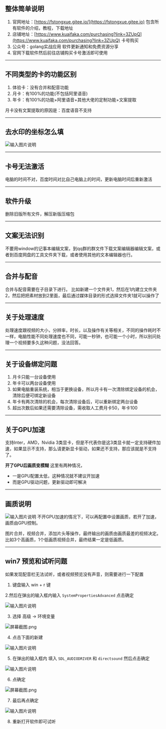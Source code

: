 

## 整体简单说明
1. 官网地址：[https://fstongxue.gitee.io/](https://fstongxue.gitee.io) 包含所有软件的介绍，教程，下载地址
2. 店铺地址：[https://www.kuaifaka.com/purchasing?link=3ZUpQ](https://www.kuaifaka.com/purchasing?link=3ZUpQ) 卡号购买
3. 公众号：golang实战应用  软件更新通知和免费资源分享
4. 官网下载软件然后前往店铺购买卡号激活即可使用

----

## 不同类型的卡的功能区别

1. 体验卡：没有合并和配音功能
2. 月卡：有100%的功能(不包括阿里语音)
3. 年卡：有100%的功能+阿里语音+其他大佬的定制功能+文案提取

月卡没有文案提取的原因是：百度语音不支持

----

## 去水印的坐标怎么填

![输入图片说明](https://images.gitee.com/uploads/images/2020/0930/113419_35911c52_1093073.png "屏幕截图.png")

----

## 卡号无法激活

电脑的时间不对，百度时间对比自己电脑上的时间，更新电脑时间后重新激活

----

## 软件升级

删除旧版所有文件，解压新版压缩包

----

## 文案无法识别

不要用window的记事本编辑文案，到qq群的群文件下载文案编辑器编辑文案，或者到百度网盘的工具文件夹下载，或者使用其他的文本编辑器也行。

----

##  合并与配音

合并与配音需要在子目录下进行。
比如新建一个文件夹1，然后在1内建立文件夹2，然后把把素材放到2里面，最后通过媒体目录的形式选择文件夹1就可以操作了

----

##  关于处理速度

处理速度跟视频的大小，分辨率，时长，以及操作有关等相关，不同的操作耗时不一样，电脑性能不同处理速度也不同，可能一秒钟，也可能一个小时，所以别问处理一个视频要多久这种问题，没法回答。

----

##  关于设备绑定问题

1. 月卡只能一台设备使用
2. 年卡可以两台设备使用
3. 如果电脑重装系统，相当于更换设备，所以月卡有一次清除绑定设备的机会，清除后便可绑定新设备
4. 年卡有两次清除的机会，每次清除设备后，可以重新绑定两台设备
5. 超出次数后如果还需要清除设备，需收取人工费月卡50，年卡100

----

##  关于GPU加速

支持Inter，AMD，Nvidia 3类显卡，但是不代表你是这3类显卡就一定支持硬件加速，如果显示不支持，那么请更新显卡驱动，如果还不支持，那应该就是不支持了。

**开了GPU后画质变模糊** 这里有两种情况，

* 一是GPU配置太低，这种情况就不建议开加速
* 而是GPU驱动问题，更新驱动即可解决

----

## 画质说明

![输入图片说明](https://images.gitee.com/uploads/images/2020/1106/170613_2291d228_1093073.png "屏幕截图.png")
不开GPU加速的情况下，可以再配置中设置画质，若开了加速，画质由GPU控制。

图片合并，视频合并，添加片头等操作，最终输出的画质由画质最差的视频决定。比如3个高画质，1个低画质视频合并，最终结果一定是低画质。


----

##  win7 预览和试听问题

如果发现配音栏无法试听，或者视频预览没有声音，则需要进行一下配置

1. 键盘输入 win + r 键

2.然后在弹出的输入框内输入 `SystemPropertiesAdvanced` 点击确定 

![输入图片说明](https://images.gitee.com/uploads/images/2020/1004/143643_e2c4edb9_1093073.png "屏幕截图.png") 

3. 选择 高级 -> 环境变量 

![](https://images.gitee.com/uploads/images/2020/1004/143840_8f8c5750_1093073.png "屏幕截图.png")

4. 点击下面的新建 

![输入图片说明](https://images.gitee.com/uploads/images/2020/1004/143912_54765ff1_1093073.png "屏幕截图.png")


5. 在弹出的输入框内 填入 `SDL_AUDIODRIVER` 和 `directsound` 然后点击确定

![输入图片说明](https://images.gitee.com/uploads/images/2020/1004/144020_8f1f3a01_1093073.png "屏幕截图.png")

6. 点确定

![](https://images.gitee.com/uploads/images/2020/1004/144048_f98c80c6_1093073.png "屏幕截图.png")

7. 最后再点确定
 
![输入图片说明](https://images.gitee.com/uploads/images/2020/1004/144107_223b7f65_1093073.png "屏幕截图.png")

8. 重新打开软件即可试听

